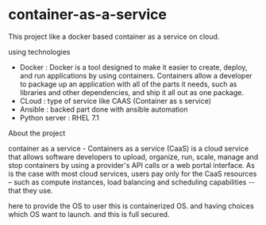 # container-as-a-service
This project like a docker based container as a service on cloud.

using technologies
- Docker : Docker is a tool designed to make it easier to create, deploy, and run applications by using containers. 
Containers allow a developer to package up an application with all of the parts it needs, such as libraries and other dependencies, 
and ship it all out as one package.
- CLoud : type of service like CAAS (Container as s service)
- Ansible : backed part done with ansible automation
- Python
server : RHEL 7.1
 
 About the project
 
 container as a service - Containers as a service (CaaS) is a cloud service that allows software developers to upload, organize, 
 run, scale, manage and stop containers by using a provider's API calls or a web portal interface.
 As is the case with most cloud services, users pay only for the CaaS resources – such as compute instances, 
 load balancing and scheduling capabilities -- that they use.
 
 here to provide the OS to user this is containerized OS. and having choices which OS want to launch. and this is full secured.
 
